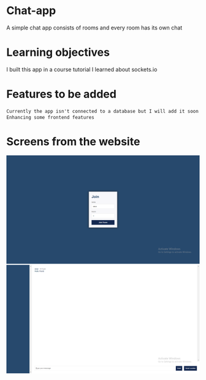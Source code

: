 # Chat-app
 A simple chat app consists of rooms and every room has its own chat 
 
 # Learning objectives
  I built this app in a course tutorial I learned about sockets.io
  
  # Features to be added 
    Currently the app isn't connected to a database but I will add it soon
    Enhancing some frontend features
    
  # Screens from the website
  <img src="/images/join-page.png">
  
  <img src="/images/chat-page.png">
